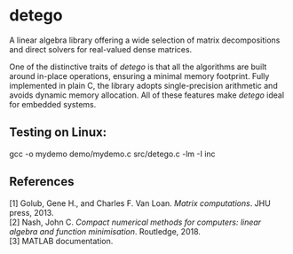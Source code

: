 # detego
A linear algebra library offering a wide selection of matrix decompositions and direct solvers for real-valued dense matrices.

One of the distinctive traits of *detego* is that all the algorithms are built around in-place operations, ensuring a minimal memory footprint. Fully implemented in plain C, the library adopts single-precision arithmetic and avoids dynamic memory allocation. All of these features make *detego* ideal for embedded systems.

## Testing on Linux:
gcc -o mydemo demo/mydemo.c src/detego.c -lm -I inc

## References
[1] Golub, Gene H., and Charles F. Van Loan. *Matrix computations*. JHU press, 2013.\
[2] Nash, John C. *Compact numerical methods for computers: linear algebra and function minimisation*. Routledge, 2018.\
[3] MATLAB documentation.
